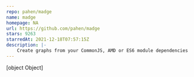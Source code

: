 ```yaml
---
repo: pahen/madge
name: madge
homepage: NA
url: https://github.com/pahen/madge
stars: 9263
starredAt: 2021-12-18T07:57:15Z
description: |-
    Create graphs from your CommonJS, AMD or ES6 module dependencies
---
```


[object Object]
